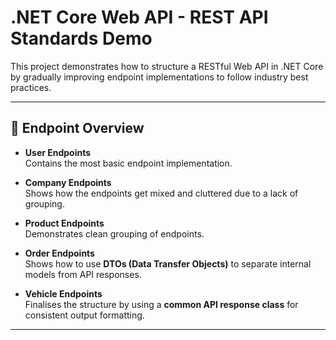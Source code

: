 # .NET Core Web API - REST API Standards Demo

This project demonstrates how to structure a RESTful Web API in .NET Core by gradually improving endpoint implementations to follow industry best practices.

---

## 📁 Endpoint Overview

- **User Endpoints**  
  Contains the most basic endpoint implementation.

- **Company Endpoints**  
  Shows how the endpoints get mixed and cluttered due to a lack of grouping.

- **Product Endpoints**  
  Demonstrates clean grouping of endpoints.

- **Order Endpoints**  
  Shows how to use **DTOs (Data Transfer Objects)** to separate internal models from API responses.

- **Vehicle Endpoints**  
  Finalises the structure by using a **common API response class** for consistent output formatting.

---